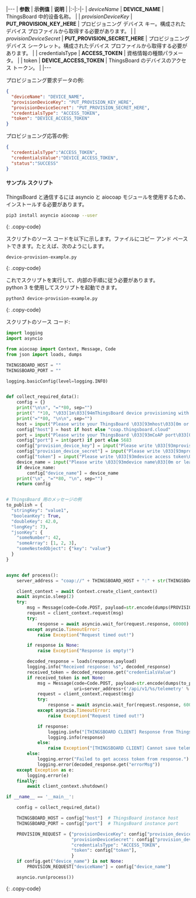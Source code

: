 |---
| **参数**             | **示例值**                            | **说明**                                                                |
|:-|:-|-
| *deviceName*              | **DEVICE_NAME**                              | ThingsBoard 中的设备名称。                                                    |
| *provisionDeviceKey*      | **PUT_PROVISION_KEY_HERE**                   | プロビジョニング デバイス キー。構成されたデバイス プロファイルから取得する必要があります。    |
| *provisionDeviceSecret*   | **PUT_PROVISION_SECRET_HERE**                | プロビジョニング デバイス シークレット。構成されたデバイス プロファイルから取得する必要があります。 | 
| credentialsType           | **ACCESS_TOKEN**                             | 資格情報の種類パラメータ。                                                    |
| token                     | **DEVICE_ACCESS_TOKEN**                      | ThingsBoard のデバイスのアクセス トークン。                                        |
|---

プロビジョニング要求データの例:
 
```json
{
  "deviceName": "DEVICE_NAME",
  "provisionDeviceKey": "PUT_PROVISION_KEY_HERE",
  "provisionDeviceSecret": "PUT_PROVISION_SECRET_HERE",
  "credentialsType": "ACCESS_TOKEN",
  "token": "DEVICE_ACCESS_TOKEN"
}
```

プロビジョニング応答の例:

```json
{
  "credentialsType":"ACCESS_TOKEN",
  "credentialsValue":"DEVICE_ACCESS_TOKEN",
  "status":"SUCCESS"
}
```


#### サンプル スクリプト

ThingsBoard と通信するには asyncio と aiocoap モジュールを使用するため、インストールする必要があります。

```bash
pip3 install asyncio aiocoap --user
```
{: .copy-code}

スクリプトのソース コードを以下に示します。ファイルにコピー アンド ペーストできます。たとえば、次のようにします。

```bash
device-provision-example.py
```
{: .copy-code}

これでスクリプトを実行して、内部の手順に従う必要があります。  
python 3 を使用してスクリプトを起動できます。  

```bash 
python3 device-provision-example.py
```
{: .copy-code}

スクリプトのソース コード: 

```python
import logging
import asyncio

from aiocoap import Context, Message, Code
from json import loads, dumps

THINGSBOARD_HOST = ""
THINGSBOARD_PORT = ""

logging.basicConfig(level=logging.INFO)


def collect_required_data():
    config = {}
    print("\n\n", "="*80, sep="")
    print(" "*10, "\033[1m\033[94mThingsBoard device provisioning with access token authorization example script. CoAP API\033[0m", sep="")
    print("="*80, "\n\n", sep="")
    host = input("Please write your ThingsBoard \033[93mhost\033[0m or leave it blank to use default (thingsboard.cloud): ")
    config["host"] = host if host else "coap.thingsboard.cloud"
    port = input("Please write your ThingsBoard \033[93mCoAP port\033[0m or leave it blank to use default (5683): ")
    config["port"] = int(port) if port else 5683
    config["provision_device_key"] = input("Please write \033[93mprovision device key\033[0m: ")
    config["provision_device_secret"] = input("Please write \033[93mprovision device secret\033[0m: ")
    config["token"] = input("Please write \033[93mdevice access token\033[0m: ")
    device_name = input("Please write \033[93mdevice name\033[0m or leave it blank to generate: ")
    if device_name:
        config["device_name"] = device_name
    print("\n", "="*80, "\n", sep="")
    return config


# ThingsBoard 用のメッセージの例
to_publish = {
  "stringKey": "value1",
  "booleanKey": True,
  "doubleKey": 42.0,
  "longKey": 73,
  "jsonKey": {
    "someNumber": 42,
    "someArray": [1, 2, 3],
    "someNestedObject": {"key": "value"}
  }
}


async def process():
    server_address = "coap://" + THINGSBOARD_HOST + ":" + str(THINGSBOARD_PORT)

    client_context = await Context.create_client_context()
    await asyncio.sleep(2)
    try:
        msg = Message(code=Code.POST, payload=str.encode(dumps(PROVISION_REQUEST)), uri=server_address+'/api/v1/provision')
        request = client_context.request(msg)
        try:
            response = await asyncio.wait_for(request.response, 60000)
        except asyncio.TimeoutError:
            raise Exception("Request timed out!")

        if response is None:
            raise Exception("Response is empty!")

        decoded_response = loads(response.payload)
        logging.info("Received response: %s", decoded_response)
        received_token = decoded_response.get("credentialsValue")
        if received_token is not None:
            msg = Message(code=Code.POST, payload=str.encode(dumps(to_publish)),
                          uri=server_address+('/api/v1/%s/telemetry' % received_token))
            request = client_context.request(msg)
            try:
                response = await asyncio.wait_for(request.response, 60000)
            except asyncio.TimeoutError:
                raise Exception("Request timed out!")

            if response:
                logging.info("[THINGSBOARD CLIENT] Response from Thingsboard.")
                logging.info(response)
            else:
                raise Exception("[THINGSBOARD CLIENT] Cannot save telemetry with received credentials!")
        else:
            logging.error("Failed to get access token from response.")
            logging.error(decoded_response.get("errorMsg"))
    except Exception as e:
        logging.error(e)
    finally:
        await client_context.shutdown()

if __name__ == '__main__':

    config = collect_required_data()

    THINGSBOARD_HOST = config["host"]  # ThingsBoard instance host
    THINGSBOARD_PORT = config["port"]  # ThingsBoard instance port

    PROVISION_REQUEST = {"provisionDeviceKey": config["provision_device_key"],  # Provision device key, replace this value with your value from device profile.
                         "provisionDeviceSecret": config["provision_device_secret"],  # Provision device secret, replace this value with your value from device profile.
                         "credentialsType": "ACCESS_TOKEN",
                         "token": config["token"],
                         }
    if config.get("device_name") is not None:
        PROVISION_REQUEST["deviceName"] = config["device_name"]

    asyncio.run(process())

```
{: .copy-code}